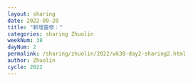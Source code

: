 ```yaml
---
layout: sharing
date: 2022-09-20
title: "新增靈修："
categories: sharing Zhuolin
weekNum: 38
dayNum: 2
permalink: /sharing/zhuolin/2022/wk38-day2-sharing2.html
author: Zhuolin
cycle: 2022
---  
```

